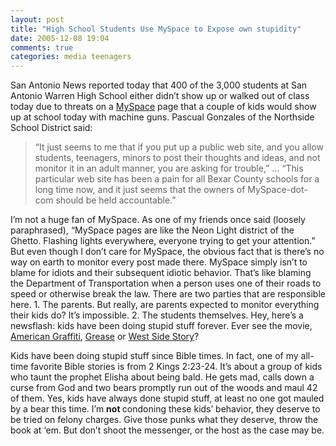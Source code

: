 ```yaml
---
layout: post
title: "High School Students Use MySpace to Expose own stupidity"
date: 2005-12-08 19:04
comments: true
categories: media teenagers
---
```


San Antonio News reported today</a> that 400 of the 3,000 students at San Antonio Warren High School either didn&#8217;t show up or walked out of class today due to threats on a <a href="http://www.myspace.com">MySpace</a> page that a couple of kids would show up at school today with machine guns. Pascual Gonzales of the Northside School District said: <blockquote>&#8220;It just seems to me that if you put up a public web site, and you allow students, teenagers, minors to post their thoughts and ideas, and not monitor it in an adult manner, you are asking for trouble,&#8221; &#8230; &#8220;This particular web site has been a pain for all Bexar County schools for a long time now, and it just seems that the owners of MySpace-dot-com should be held accountable.&#8221;</blockquote></p>

I&#8217;m not a huge fan of MySpace.  As one of my friends once said (loosely paraphrased), &#8220;MySpace pages are like the Neon Light district of the Ghetto.  Flashing lights everywhere, everyone trying to get your attention.&#8221;  But even though I don&#8217;t care for MySpace, the obvious fact that is there&#8217;s no way on earth to monitor every post made there.  MySpace simply isn&#8217;t to blame for idiots and their subsequent idiotic behavior.  That&#8217;s like blaming the Department of Transportation when a person uses one of their roads to speed or otherwise break the law.  There are two parties that are responsible here.  1. The parents.  But really, are parents expected to monitor everything their kids do?  It&#8217;s impossible.  2. The students themselves.  Hey, here&#8217;s a newsflash: kids have been doing stupid stuff forever.  Ever see the movie, <a href="http://www.imdb.com/title/tt0069704/">American Graffiti</a>, <a href="http://www.imdb.com/title/tt0077631/">Grease</a> or <a href="http://www.imdb.com/title/tt0055614/">West Side Story</a>?

Kids have been doing stupid stuff since Bible times.  In fact, one of my all-time favorite Bible stories is from 2 Kings 2:23-24.  It&#8217;s about a group of kids who taunt the prophet Elisha about being bald.  He gets mad, calls down a curse from God and two bears promptly run out of the woods and maul 42 of them.  Yes, kids have always done stupid stuff, at least no one got mauled by a bear this time.  I&#8217;m <strong>not </strong>condoning these kids&#8217; behavior, they deserve to be tried on felony charges.  Give those punks what they deserve, throw the book at &#8216;em.  But don&#8217;t shoot the messenger, or the host as the case may be.